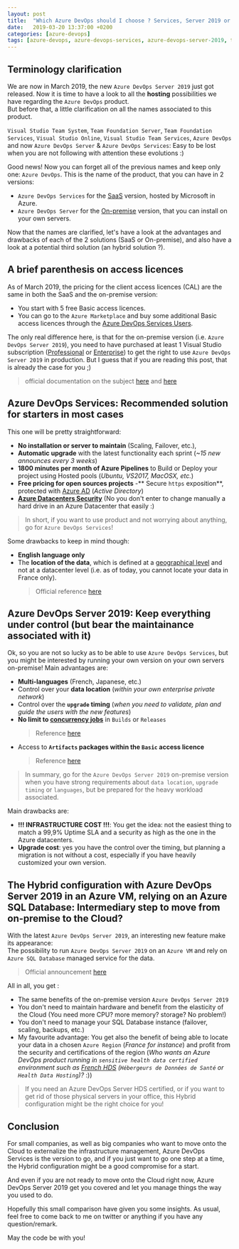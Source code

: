 ```yaml
---
layout: post
title:  "Which Azure DevOps should I choose ? Services, Server 2019 or Hybrid ?"
date:   2019-03-20 13:37:00 +0200
categories: [azure-devops]
tags: [azure-devops, azure-devops-services, azure-devops-server-2019, team-foundation-server]
---
```

## Terminology clarification
We are now in March 2019, the new `Azure DevOps Server 2019` just got released. Now it is time to have a look to all the **hosting** possibilities we have regarding the `Azure DevOps` product.  
But before that, a little clarification on all the names associated to this product.

`Visual Studio Team System`, `Team Foundation Server`, `Team Foundation Services`, `Visual Studio Online`, `Visual Studio Team Services`, `Azure DevOps` and now `Azure DevOps Server` & `Azure DevOps Services`: Easy to be lost when you are not following with attention these evolutions :)

Good news! Now you can forget all of the previous names and keep only one: `Azure DevOps`. This is the name of the product, that you can have in 2 versions:
- `Azure DevOps Services` for the [SaaS](https://en.wikipedia.org/wiki/Software_as_a_service) version, hosted by Microsoft in Azure.
- `Azure DevOps Server` for the [On-premise](https://en.wikipedia.org/wiki/On-premises_software) version, that you can install on your own servers.

Now that the names are clarified, let's have a look at the advantages and drawbacks of each of the 2 solutions (SaaS or On-premise), and also have a look at a potential third solution (an hybrid solution ?).

## A brief parenthesis on access licences
As of March 2019, the pricing for the client access licences (CAL) are the same in both the SaaS and the on-premise version:
- You start with 5 free Basic access licences.
- You can go to the `Azure Marketplace` and buy some additional Basic access licences through the [Azure DevOps Services Users](https://marketplace.visualstudio.com/items?itemName=ms.vss-vstsuser).

The only real difference here, is that for the on-premise version (i.e. `Azure DevOps Server 2019`), you need to have purchased at least 1 Visual Studio subscription ([Professional](https://marketplace.visualstudio.com/items?itemName=ms.vs-professional-monthly) or [Enterprise](https://marketplace.visualstudio.com/items?itemName=ms.vs-enterprise-monthly)) to get the right to use `Azure DevOps Server 2019` in production. But I guess that if you are reading this post, that is already the case for you ;)
> official documentation on the subject [here](https://visualstudio.microsoft.com/team-services/tfs-pricing/) and [here](https://docs.microsoft.com/en-us/azure/devops/organizations/billing/buy-access-tfs-test-hub?view=azure-devops-2019)

## Azure DevOps Services: Recommended solution for starters in most cases
This one will be pretty straightforward: 
- **No installation or server to maintain** (Scaling, Failover, etc.), 
- **Automatic upgrade** with the latest functionality each sprint (*~15 new announces every 3 weeks*)
- **1800 minutes per month of Azure Pipelines** to Build or Deploy your project using Hosted pools (*Ubuntu, VS2017, MacOSX, etc.*) 
- **Free pricing for open sources projects**
-** Secure `https` exposition**, protected with [Azure AD](https://docs.microsoft.com/en-us/azure/devops/organizations/accounts/manage-conditional-access?view=azure-devops) (*Active Directory*)
- [**Azure Datacenters Security**](https://docs.microsoft.com/en-us/azure/security/azure-physical-security) (No you don't enter to change manually a hard drive in an Azure Datacenter that easily :)

> In short, if you want to use product and not worrying about anything, go for `Azure DevOps Services`!

Some drawbacks to keep in mind though:
- **English language only**
- The **location of the data**, which is defined at a [geographical level](https://azure.microsoft.com/en-us/global-infrastructure/geographies/) and not at a datacenter level (i.e. as of today, you cannot locate your data in France only). 
    > Official reference [here](https://github.com/MicrosoftDocs/vsts-docs/issues/2009#issuecomment-427906722)

## Azure DevOps Server 2019: Keep everything under control (but bear the maintainance associated with it)

Ok, so you are not so lucky as to be able to use `Azure DevOps Services`, but you might be interested by running your own version on your own servers on-premise! Main advantages are:
- **Multi-languages** (French, Japanese, etc.)
- Control over your **data location** (*within your own enterprise private network*)
- Control over the **`upgrade` timing** (*when you need to validate, plan and guide the users with the new features*)
- **No limit to [concurrency jobs](https://docs.microsoft.com/en-us/azure/devops/pipelines/licensing/concurrent-jobs?view=azure-devops)** in `Builds` or `Releases`
  > Reference [here](https://developercommunity.visualstudio.com/content/problem/442431/unable-to-use-or-set-parallel-jobs-in-azure-devops.html​)
- Access to **`Artifacts` packages within the `Basic` access licence**
  > Reference [here](https://docs.microsoft.com/en-us/azure/devops/server/release-notes/azuredevops2019?view=azure-devops#changes-to-artifacts-and-release-management-deployment-pipeline-licensing)

> In summary, go for the `Azure DevOps Server 2019` on-premise version when you have strong requirements about `data location`, `upgrade timing` or `languages`, but be prepared for the heavy workload associated.

Main drawbacks are:
- **!!! INFRASTRUCTURE COST !!!**: You get the idea: not the easiest thing to match a 99,9% Uptime SLA and a security as high as the one in the Azure datacenters. 
- **Upgrade cost**: yes you have the control over the timing, but planning a migration is not without a cost, especially if you have heavily customized your own version.

## The Hybrid configuration with Azure DevOps Server 2019 in an Azure VM, relying on an Azure SQL Database: Intermediary step to move from on-premise to the Cloud?

With the latest `Azure DevOps Server 2019`, an interesting new feature make its appearance:   
The possibility to run `Azure DevOps Server 2019` on an `Azure VM` and rely on `Azure SQL Database` managed service for the data.
> Official announcement [here](https://docs.microsoft.com/en-us/azure/devops/server/release-notes/azuredevops2019?view=azure-devops#support-for-azure-sql-database)

All in all, you get :
- The same benefits of the on-premise version `Azure DevOps Server 2019` 
- You don't need to maintain hardware and benefit from the elasticity of the Cloud (You need more CPU? more memory? storage? No problem!)
- You don't need to manage your SQL Database instance (failover, scaling, backups, etc.)
- My favourite advantage: You get also the benefit of being able to locate your data in a chosen `Azure Region` (*France for instance*) and profit from the security and certifications of the region (*Who wants an Azure DevOps product running in `sensitive health data certified` environment such as [French HDS](https://azure.microsoft.com/fr-fr/blog/microsoft-azure-is-now-certified-to-host-sensitive-health-data-in-france/) (`Hébergeurs de Données de Santé` or `Health Data Hosting`)?* :))

> If you need an Azure DevOps Server HDS certified, or if you want to get rid of those physical servers in your office, this Hybrid configuration might be the right choice for you!

## Conclusion
For small companies, as well as big companies who want to move onto the Cloud to externalize the infrastructure management, Azure DevOps Services is the version to go, and if you just want to go one step at a time, the Hybrid configuration might be a good compromise for a start.

And even if you are not ready to move onto the Cloud right now, Azure DevOps Server 2019 get you covered and let you manage things the way you used to do.

Hopefully this small comparison have given you some insights. As usual, feel free to come back to me on twitter or anything if you have any question/remark.

May the code be with you!